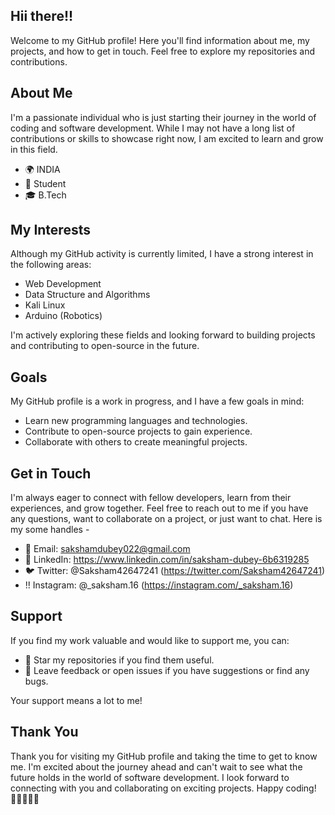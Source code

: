 ## Hii there!!

Welcome to my GitHub profile! Here you'll find information about me, my projects, and how to get in touch. Feel free to explore my repositories and contributions.

## About Me

I'm a passionate individual who is just starting their journey in the world of coding and software development. While I may not have a long list of contributions or skills to showcase right now, I am excited to learn and grow in this field.

- 🌍 INDIA
- 💼 Student
- 🎓 B.Tech

## My Interests

Although my GitHub activity is currently limited, I have a strong interest in the following areas:

- Web Development
- Data Structure and Algorithms
- Kali Linux
- Arduino (Robotics)

I'm actively exploring these fields and looking forward to building projects and contributing to open-source in the future.

## Goals

My GitHub profile is a work in progress, and I have a few goals in mind:
- Learn new programming languages and technologies.
- Contribute to open-source projects to gain experience.
- Collaborate with others to create meaningful projects.

## Get in Touch
I'm always eager to connect with fellow developers, learn from their experiences, and grow together. Feel free to reach out to me if you have any questions, want to collaborate on a project, or just want to chat. Here is my some handles -
- 📧 Email: sakshamdubey022@gmail.com
- 💬 LinkedIn: https://www.linkedin.com/in/saksham-dubey-6b6319285
- 🐦 Twitter: @Saksham42647241 (https://twitter.com/Saksham42647241)
- !! Instagram: @_saksham.16 (https://instagram.com/_saksham.16)

## Support

If you find my work valuable and would like to support me, you can:

- 🌟 Star my repositories if you find them useful.
- 💬 Leave feedback or open issues if you have suggestions or find any bugs.

Your support means a lot to me!

## Thank You

Thank you for visiting my GitHub profile and taking the time to get to know me. I'm excited about the journey ahead and can't wait to see what the future holds in the world of software development. I look forward to connecting with you and collaborating on exciting projects. Happy coding! 👩‍💻🚀👨‍💻

